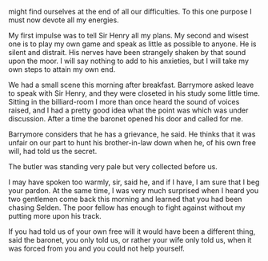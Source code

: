 might find ourselves at the end of all our difficulties. To this one
purpose I must now devote all my energies.

My first impulse was to tell Sir Henry all my plans. My second and
wisest one is to play my own game and speak as little as possible to
anyone. He is silent and distrait. His nerves have been strangely shaken
by that sound upon the moor. I will say nothing to add to his anxieties,
but I will take my own steps to attain my own end.

We had a small scene this morning after breakfast. Barrymore asked leave
to speak with Sir Henry, and they were closeted in his study some little
time. Sitting in the billiard-room I more than once heard the sound of
voices raised, and I had a pretty good idea what the point was which was
under discussion. After a time the baronet opened his door and called
for me.

Barrymore considers that he has a grievance, he said. He thinks
that it was unfair on our part to hunt his brother-in-law down when he,
of his own free will, had told us the secret.

The butler was standing very pale but very collected before us.

I may have spoken too warmly, sir, said he, and if I have, I am
sure that I beg your pardon. At the same time, I was very much surprised
when I heard you two gentlemen come back this morning and learned that
you had been chasing Selden. The poor fellow has enough to fight against
without my putting more upon his track.

If you had told us of your own free will it would have been a
different thing, said the baronet, you only told us, or rather your
wife only told us, when it was forced from you and you could not help
yourself.

